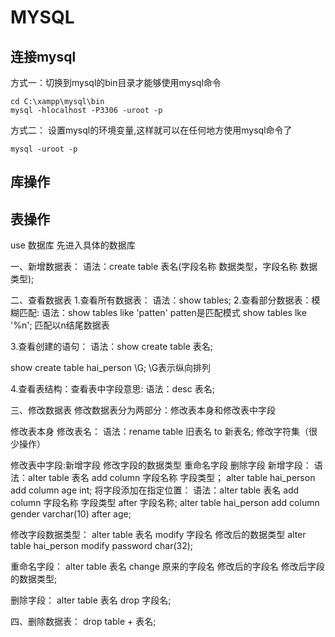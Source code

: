 # MYSQL

## 连接mysql
方式一：切换到mysql的bin目录才能够使用mysql命令
```
cd C:\xampp\mysql\bin
mysql -hlocalhost -P3306 -uroot -p
```
方式二：
设置mysql的环境变量,这样就可以在任何地方使用mysql命令了
```
mysql -uroot -p
```


## 库操作



## 表操作
use 数据库  先进入具体的数据库

一、新增数据表：
语法：create table 表名(字段名称 数据类型，字段名称 数据类型);

二、查看数据表
1.查看所有数据表：
语法：show tables;
2.查看部分数据表：模糊匹配:
语法：show tables like 'patten'  patten是匹配模式
show tables lke '%n';  匹配以n结尾数据表

3.查看创建的语句：
语法：show create table 表名;

show create table hai_person \G;  \G表示纵向排列

4.查看表结构：查看表中字段意思:
语法：desc 表名;

三、修改数据表
修改数据表分为两部分：修改表本身和修改表中字段

修改表本身
修改表名：
语法：rename table 旧表名 to 新表名;
修改字符集（很少操作）





修改表中字段:新增字段 修改字段的数据类型 重命名字段  删除字段
新增字段：
语法：alter table 表名 add column 字段名称 字段类型；
alter table hai_person add column age int;
将字段添加在指定位置：
语法：alter table 表名 add column 字段名称 字段类型 after 字段名称;
alter table hai_person add column gender varchar(10) after age;

修改字段数据类型：
alter table 表名 modify 字段名 修改后的数据类型
alter table hai_person modify password char(32);

重命名字段：
alter table 表名 change 原来的字段名 修改后的字段名 修改后字段的数据类型;

删除字段：
alter table 表名 drop 字段名;


四、删除数据表：
drop table + 表名;
